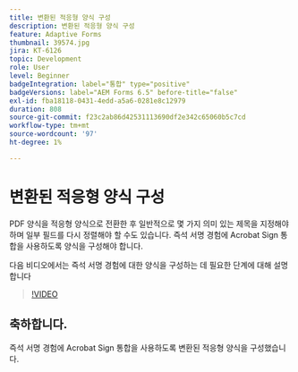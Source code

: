 ```yaml
---
title: 변환된 적응형 양식 구성
description: 변환된 적응형 양식 구성
feature: Adaptive Forms
thumbnail: 39574.jpg
jira: KT-6126
topic: Development
role: User
level: Beginner
badgeIntegration: label="통합" type="positive"
badgeVersions: label="AEM Forms 6.5" before-title="false"
exl-id: fba18118-0431-4edd-a5a6-0281e8c12979
duration: 808
source-git-commit: f23c2ab86d42531113690df2e342c65060b5c7cd
workflow-type: tm+mt
source-wordcount: '97'
ht-degree: 1%

---
```


# 변환된 적응형 양식 구성

PDF 양식을 적응형 양식으로 전환한 후 일반적으로 몇 가지 의미 있는 제목을 지정해야 하며 일부 필드를 다시 정렬해야 할 수도 있습니다. 즉석 서명 경험에 Acrobat Sign 통합을 사용하도록 양식을 구성해야 합니다.

다음 비디오에서는 즉석 서명 경험에 대한 양식을 구성하는 데 필요한 단계에 대해 설명합니다

>[!VIDEO](https://video.tv.adobe.com/v/39574?quality=12&learn=on)

## 축하합니다.

즉석 서명 경험에 Acrobat Sign 통합을 사용하도록 변환된 적응형 양식을 구성했습니다.

